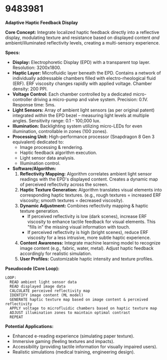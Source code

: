 # 9483981

**Adaptive Haptic Feedback Display**

**Core Concept:** Integrate localized haptic feedback directly into a reflective display, modulating texture and resistance based on displayed content *and* ambient/illuminated reflectivity levels, creating a multi-sensory experience.

**Specs:**

*   **Display:** Electrophoretic Display (EPD) with a transparent top layer. Resolution: 3200x1800.
*   **Haptic Layer:** Microfluidic layer beneath the EPD. Contains a network of individually addressable chambers filled with electro-rheological fluid (ERF). ERF viscosity changes rapidly with applied voltage. Chamber density: 200 PPI.
*   **Voltage Control:** Each chamber controlled by a dedicated micro-controller driving a micro-pump and valve system. Precision: 0.1V. Response time: 5ms.
*   **Light Sensors:** Array of ambient light sensors (as per original patent) integrated *within* the EPD bezel – measuring light levels at multiple angles.  Sensitivity range: 0.1 - 100,000 lux.
*   **Illumination:** Backlighting system utilizing micro-LEDs for even illumination, controllable in zones (100 zones).
*   **Processing Unit:** High-performance processor (Snapdragon 8 Gen 3 equivalent) dedicated to:
    *   Image processing & rendering.
    *   Haptic feedback algorithm execution.
    *   Light sensor data analysis.
    *   Illumination control.
*   **Software/Algorithm:**
    1.  **Reflectivity Mapping:** Algorithm correlates ambient light sensor readings with the EPD's displayed content. Creates a dynamic map of perceived reflectivity across the screen.
    2.  **Haptic Texture Generation:** Algorithm translates visual elements into corresponding haptic textures. (e.g., rough textures = increased ERF viscosity; smooth textures = decreased viscosity).
    3.  **Dynamic Adjustment:** Combines reflectivity mapping & haptic texture generation.
        *   If perceived reflectivity is low (dark scenes), increase ERF viscosity to enhance tactile feedback for visual elements. This "fills in" the missing visual information with touch.
        *   If perceived reflectivity is high (bright scenes), reduce ERF viscosity for a less intrusive, more subtle haptic experience.
    4.  **Content Awareness:** Integrate machine learning model to recognize image content (e.g., fabric, water, metal). Adjust haptic feedback accordingly for realistic simulation.
    5.  **User Profiles:** Customizable haptic intensity and texture profiles.

**Pseudocode (Core Loop):**

```
LOOP:
  READ ambient light sensor data
  READ displayed image data
  CALCULATE perceived reflectivity map
  IDENTIFY image content (ML model)
  GENERATE haptic texture map based on image content & perceived reflectivity
  APPLY voltage to microfluidic chambers based on haptic texture map
  ADJUST illumination zones to maintain optimal contrast
  REPEAT
```

**Potential Applications:**

*   Enhanced e-reading experience (simulating paper texture).
*   Immersive gaming (feeling textures and impacts).
*   Accessibility (providing tactile information for visually impaired users).
*   Realistic simulations (medical training, engineering design).